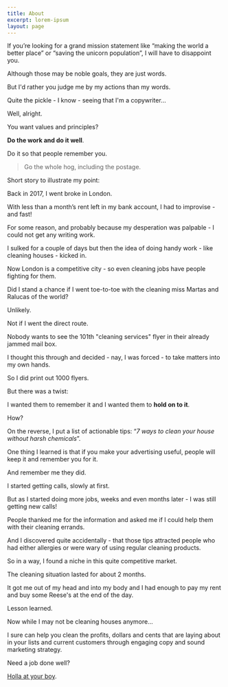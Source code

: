 ```yaml
---
title: About
excerpt: lorem-ipsum
layout: page
---
```

If you’re looking for a grand mission statement like “making the world a better place” or “saving the unicorn population”, I will have to disappoint you.

Although those may be noble goals, they are just words.

But I'd rather you judge me by my actions than my words.

Quite the pickle - I know - seeing that I'm a copywriter...

Well, alright.

You want values and principles?

**Do the work and do it well**.

Do it so that people remember you.

> Go the whole hog, including the postage.

Short story to illustrate my point:

Back in 2017, I went broke in London.

With less than a month’s rent left in my bank account, I had to improvise - and fast!

For some reason, and probably because my desperation was palpable - I could not get any writing work.

I sulked for a couple of days but then the idea of doing handy work - like cleaning houses - kicked in.

Now London is a competitive city - so even cleaning jobs have people fighting for them.

Did I stand a chance if I went toe-to-toe with the cleaning miss Martas and Ralucas of the world?

Unlikely.

Not if I went the direct route.

Nobody wants to see the 101th "cleaning services" flyer in their already jammed mail box.

I thought this through and decided - nay, I was forced - to take matters into my own hands.

So I did print out 1000 flyers.

But there was a twist:

I wanted them to remember it and I wanted them to **hold on to it**.

How?

On the reverse, I put a list of actionable tips: “*7 ways to clean your house without harsh chemicals*”.

One thing I learned is that if you make your advertising useful, people will keep it and remember you for it.

And remember me they did.

I started getting calls, slowly at first.

But as I started doing more jobs, weeks and even months later - I was still getting new calls!

People thanked me for the information and asked me if I could help them with their cleaning errands.

And I discovered quite accidentally - that those tips attracted people who had either allergies or were wary of using regular cleaning products.

So in a way, I found a niche in this quite competitive market.

The cleaning situation lasted for about 2 months.

It got me out of my head and into my body and I had enough to pay my rent and buy some Reese's at the end of the day.

Lesson learned.

Now while I may not be cleaning houses anymore...

I sure can help you clean the profits, dollars and cents that are laying about in your lists and current customers through engaging copy and sound marketing strategy.

Need a job done well?

[Holla at your boy](/contact).
